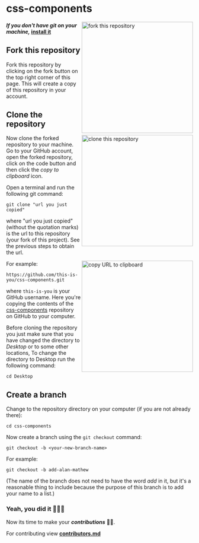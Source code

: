 # css-components

<img align="right" width="300" src="https://github.com/rubenshibu/css-components/blob/contributors/images/Fork.jpg" alt="fork this repository" />

#### _If you don't have git on your machine,_ [install it](https://help.github.com/articles/set-up-git/)

## Fork this repository

Fork this repository by clicking on the fork button on the top right corner of this page.
This will create a copy of this repository in your account.

## Clone the repository

<img align="right" width="300" src="https://firstcontributions.github.io/assets/Readme/clone.png" alt="clone this repository" />

Now clone the forked repository to your machine. Go to your GitHub account, open the forked repository, click on the code button and then click the _copy to clipboard_ icon.

Open a terminal and run the following git command:

```
git clone "url you just copied"
```

where "url you just copied" (without the quotation marks) is the url to this repository (your fork of this project). See the previous steps to obtain the url.

<img align="right" width="300" src="https://firstcontributions.github.io/assets/Readme/copy-to-clipboard.png" alt="copy URL to clipboard" />

For example:

```
https://github.com/this-is-you/css-components.git
```

where `this-is-you` is your GitHub username. Here you're copying the contents of the [css-components](https://github.com/rubenshibu/css-components) repository on GitHub to your computer.

Before cloning the repository you just make sure that you have changed the directory to _Desktop_ or to some other locations, To change the directory to Desktop run the following command:

```
cd Desktop
```

## Create a branch

Change to the repository directory on your computer (if you are not already there):

```
cd css-components
```

Now create a branch using the `git checkout` command:

```
git checkout -b <your-new-branch-name>
```

For example:

```
git checkout -b add-alan-mathew
```

(The name of the branch does not need to have the word _add_ in it, but it's a reasonable thing to include because the purpose of this branch is to add your name to a list.)


### Yeah, you did it :partying_face::partying_face::partying_face:

Now its time to make your _**contributions**_ :star_struck::star_struck:. 

For contributing view **[contributors.md](https://github.com/rubenshibu/css-components/blob/master/contributors.md)**

